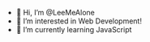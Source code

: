- 👋 Hi, I’m @LeeMeAlone
- 👀 I’m interested in Web Development!
- 🌱 I’m currently learning JavaScript 

<!---
LeeMeAlone/LeeMeAlone is a ✨ special ✨ repository because its `README.md` (this file) appears on your GitHub profile.
You can click the Preview link to take a look at your changes.
--->
